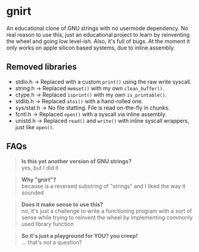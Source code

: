 # gnirt
An educational clone of GNU strings with no usermode dependency.
No real reason to use this, just an educational project to learn by reinventing the wheel and going low level-ish. Also, it's full of bugs.
At the moment it only works on apple silicon based systems, due to inline assembly.

## Removed libraries
- stdio.h → Replaced with a custom `print()` using the raw write syscall.
- string.h → Replaced `memset()` with my own `clean_buffer()`.
- ctype.h → Replaced `isprint()` with my own `is_printable()`.
- stdlib.h → Replaced `atoi()` with a hand-rolled one.
- sys/stat.h → No file statting. File is read on-the-fly in chunks.
- fcntl.h → Replaced `open()` with a syscall via inline assembly.
- unistd.h → Replaced `read()` and `write()` with inline syscall wrappers, just like `open()`.

## FAQs
> **Is this yet another version of GNU strings?**<br>
yes, but I did it

> **Why "gnirt"?**<br> 
because is a reversed substring of "strings" and I liked the way it sounded

> **Does it make sense to use this?**<br>
no, it's just a challenge to write a functioning program with a sort of sense while trying to reinvent the wheel by implementing commonly used library function

> **So it's just a playground for YOU? you creep!**<br>
... that's not a question?
